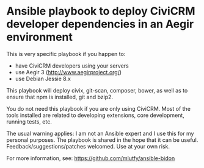 Ansible playbook to deploy CiviCRM developer dependencies in an Aegir environment
=================================================================================

This is very specific playbook if you happen to:

* have CiviCRM developers using your servers
* use Aegir 3 (http://www.aegirproject.org/)
* use Debian Jessie 8.x

This playbook will deploy civix, git-scan, composer, bower, as well as to ensure
that npm is installed, git and bzip2.

You do not need this playbook if you are only using CiviCRM. Most of the tools
installed are related to developing extensions, core development, running tests,
etc.

The usual warning applies: I am not an Ansible expert and I use this for my
personal purposes. The playbook is shared in the hope that it can be useful.
Feedback/suggestions/patches welcomed. Use at your own risk.

For more information, see:
https://github.com/mlutfy/ansible-bidon
